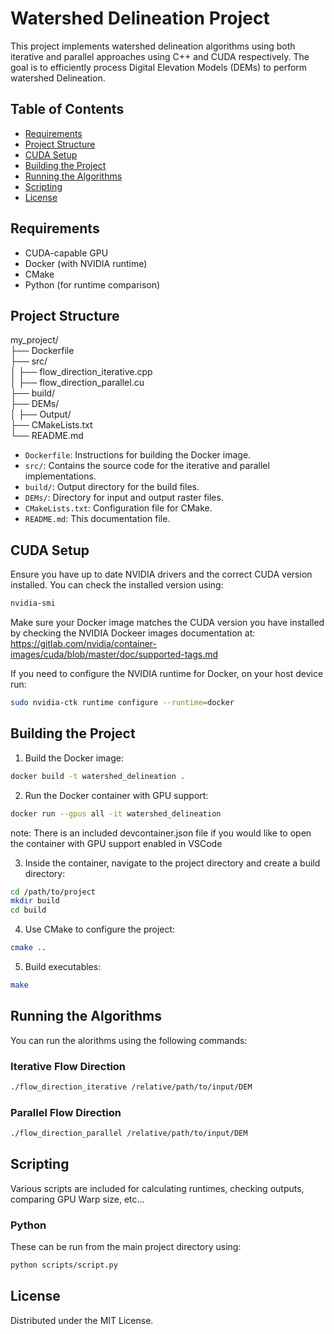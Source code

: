 # Watershed Delineation Project

This project implements watershed delineation algorithms using both iterative and parallel approaches using C++ and CUDA respectively. The goal is to efficiently process Digital Elevation Models (DEMs) to perform watershed Delineation.

## Table of Contents

- [Requirements](#requirements)
- [Project Structure](#project-structure)
- [CUDA Setup](#cuda-setup)
- [Building the Project](#building-the-project)
- [Running the Algorithms](#running-the-algorithms)
- [Scripting](#scripting)
- [License](#license)

## Requirements

- CUDA-capable GPU
- Docker (with NVIDIA runtime)
- CMake
- Python (for runtime comparison)

## Project Structure

my_project/  
├── Dockerfile  
├── src/  
│   ├── flow_direction_iterative.cpp  
│   ├── flow_direction_parallel.cu  
├── build/  
├── DEMs/  
│   ├── Output/  
├── CMakeLists.txt  
└── README.md  

- `Dockerfile`: Instructions for building the Docker image.
- `src/`: Contains the source code for the iterative and parallel implementations.
- `build/`: Output directory for the build files.
- `DEMs/`: Directory for input and output raster files.
- `CMakeLists.txt`: Configuration file for CMake.
- `README.md`: This documentation file.

## CUDA Setup

Ensure you have up to date NVIDIA drivers and the correct CUDA version installed. You can check the installed version using:

```bash
nvidia-smi
```

Make sure your Docker image matches the CUDA version you have installed by checking the NVIDIA Dockeer images documentation at:
https://gitlab.com/nvidia/container-images/cuda/blob/master/doc/supported-tags.md

If you need to configure the NVIDIA runtime for Docker, on your host device run:
```bash
sudo nvidia-ctk runtime configure --runtime=docker
```

## Building the Project

1. Build the Docker image:
```bash
docker build -t watershed_delineation .  
```

2. Run the Docker container with GPU support:
```bash
docker run --gpus all -it watershed_delineation  
```
note: There is an included devcontainer.json file if you would like to open the container with GPU support enabled in VSCode

3. Inside the container, navigate to the project directory and create a build directory:
```bash
cd /path/to/project
mkdir build
cd build
```

4. Use CMake to configure the project:
```bash
cmake ..
```

5. Build executables:
```bash
make
```

## Running the Algorithms

You can run the alorithms using the following commands:

### Iterative Flow Direction

```bash
./flow_direction_iterative /relative/path/to/input/DEM
```

### Parallel Flow Direction

```bash
./flow_direction_parallel /relative/path/to/input/DEM 
```

## Scripting

Various scripts are included for calculating runtimes, checking outputs, comparing GPU Warp size, etc...

### Python

These can be run from the main project directory using:

```bash
python scripts/script.py 
```

## License

Distributed under the MIT License.
